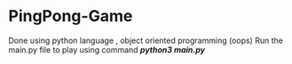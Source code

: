 # PingPong-Game
Done using python language , object oriented programming (oops)
Run the main.py file to play using command ***python3 main.py***

